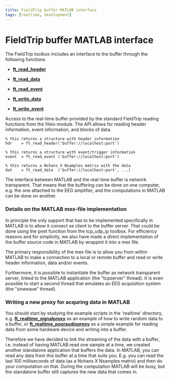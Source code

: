 ```yaml
---
title: FieldTrip buffer MATLAB interface
tags: [realtime, development]
---
```


# FieldTrip buffer MATLAB interface

The FieldTrip toolbox includes an interface to the buffer through the following functions

- **[ft_read_header](https://github.com/fieldtrip/fieldtrip/blob/release/fileio/ft_read_header.m)**

- **[ft_read_data](https://github.com/fieldtrip/fieldtrip/blob/release/fileio/ft_read_data.m)**

- **[ft_read_event](https://github.com/fieldtrip/fieldtrip/blob/release/fileio/ft_read_event.m)**

- **[ft_write_data](https://github.com/fieldtrip/fieldtrip/blob/release/fileio/ft_write_data.m)**

- **[ft_write_event](https://github.com/fieldtrip/fieldtrip/blob/release/fileio/ft_write_event.m)**

Access to the real-time buffer provided by the standard FieldTrip reading functions from the fileio module. The API allows for reading header information, event information, and blocks of data.

    % this returns a structure with header information
    hdr    = ft_read_header('buffer://localhost:port')

    % this returns a structure with event/trigger information
    event  = ft_read_event ('buffer://localhost:port')

    % this returns a Nchans X Nsamples matrix with the data
    dat    = ft_read_data  ('buffer://localhost:port', ...)

The interface between MATLAB and the real-time buffer is network transparent. That means that the buffering can be done on one computer, e.g. the one attached to the EEG amplifier, and the computations in MATLAB can be done on another.

### Details on the MATLAB mex-file implementation

In principle the only support that has to be implemented specifically in MATLAB is to allow it connect as client to the buffer server. That could be done using the pnet function from the tcp_udp_ip toolbox. For efficiency reasons and for simplicity, we also have made a direct implementation of the buffer source code in MATLAB by wrappint it into a mex file.

The primary responsibility of the mex file is to allow you from within MATLAB to make a connection to a local or remote buffer and read or write header information, data and/or events.

Furthermore, it is possible to instantiate the buffer as network transparent server, linked to the MATLAB application (the "tcpserver" thread). It is even possible to start a second thread that emulates an EEG acquisition system (the "sinewave" thread).

### Writing a new proxy for acquring data in MATLAB

You should start by studying the example scripts in the 'realtime' directory, e.g. **[ft_realtime_signalproxy](https://github.com/fieldtrip/fieldtrip/blob/release/ft_realtime_signalproxy.m)** as an example of how to write random data to a buffer, or **[ft_realtime_pooraudioproxy](https://github.com/fieldtrip/fieldtrip/blob/release/ft_realtime_pooraudioproxy.m)** as a simple example for reading data from some hardware device and writing into a buffer.

Therefore we have decided to link the streaming of the data with a buffer, i.e. instead of having MATLAB read one sample at a time, we created another standalone application that buffers the data. In MATLAB, you can read any data from this buffer at a time that suits you. E.g. you can read the last 100 milliseconds of data (as a Nchans X Nsamples matrix) and then do your computation on that. During the computation MATLAB will be busy, but the standalone buffer still captures the new data that comes in.
